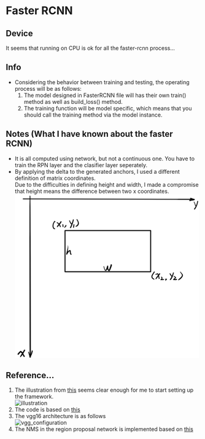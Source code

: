 ﻿# Faster RCNN
## Device
It seems that running on CPU is ok for all the faster-rcnn process...

## Info
* Considering the behavior between training and testing, the operating process will be as follows:
	1. The model designed in FasterRCNN file will has their own train() method as well as build_loss() method.  
	2. The training function will be model specific, which means that you should call the training method via the model instance.

## Notes (What I have known about the faster RCNN)
* It is all computed using network, but not a continuous one. You have to train the RPN layer and the clasifier layer seperately.
* By applying the delta to the generated anchors, I used a different definition of matrix coordinates.  
	Due to the difficulties in defining height and width, I made a compromise that height means the difference between two x coordinates.  
	![matrix_coordinate_system](READMEfile/matrix_coordinate_system.png)
## Reference...
1. The illustration from [this](https://medium.com/@smallfishbigsea/faster-r-cnn-explained-864d4fb7e3f8) seems clear enough for me to start setting up the framework.  
	![illustration](https://cdn-images-1.medium.com/max/1000/1*wwKCoG-VtBycFeACBES4nA.jpeg)
2. The code is based on [this](https://github.com/longcw/faster_rcnn_pytorch)
3. The vgg16 architecture is as follows  
	![vgg_configuration](https://www.pyimagesearch.com/wp-content/uploads/2017/03/imagenet_vggnet_table1.png)
4. The NMS in the region proposal network is implemented based on [this](https://www.pyimagesearch.com/2015/02/16/faster-non-maximum-suppression-python/)  
